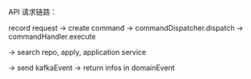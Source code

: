API 请求链路：

record request -> create command -> commandDispatcher.dispatch -> commandHandler.execute

-> search repo, apply, application service

-> send kafkaEvent -> return infos in domainEvent